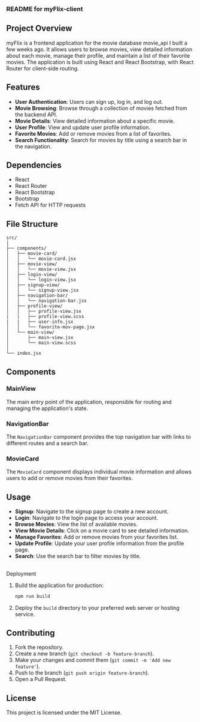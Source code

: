 ### README for myFlix-client

## Project Overview

myFlix is a frontend application for the movie database movie_api I built a few weeks ago. It allows users to browse movies, view detailed information about each movie, manage their profile, and maintain a list of their favorite movies. The application is built using React and React Bootstrap, with React Router for client-side routing.

## Features

- **User Authentication**: Users can sign up, log in, and log out.
- **Movie Browsing**: Browse through a collection of movies fetched from the backend API.
- **Movie Details**: View detailed information about a specific movie.
- **User Profile**: View and update user profile information.
- **Favorite Movies**: Add or remove movies from a list of favorites.
- **Search Functionality**: Search for movies by title using a search bar in the navigation.

## Dependencies

- React
- React Router
- React Bootstrap
- Bootstrap
- Fetch API for HTTP requests

## File Structure

```plaintext
src/
│
├── components/
│   ├── movie-card/
│   │   └── movie-card.jsx
│   ├── movie-view/
│   │   └── movie-view.jsx
│   ├── login-view/
│   │   └── login-view.jsx
│   ├── signup-view/
│   │   └── signup-view.jsx
│   ├── navigation-bar/
│   │   └── navigation-bar.jsx
│   ├── profile-view/
│   │   ├── profile-view.jsx
|   |   ├── profile-view.scss
|   |   ├── user-info.jsx
│   │   └── favorite-mov-page.jsx
│   └── main-view/
│       ├── main-view.jsx
│       └── main-view.scss
│
└── index.jsx
```


## Components

### MainView

The main entry point of the application, responsible for routing and managing the application's state.

### NavigationBar

The `NavigationBar` component provides the top navigation bar with links to different routes and a search bar.

### MovieCard

The `MovieCard` component displays individual movie information and allows users to add or remove movies from their favorites.


## Usage

- **Signup**: Navigate to the signup page to create a new account.
- **Login**: Navigate to the login page to access your account.
- **Browse Movies**: View the list of available movies.
- **View Movie Details**: Click on a movie card to see detailed information.
- **Manage Favorites**: Add or remove movies from your favorites list.
- **Update Profile**: Update your user profile information from the profile page.
- **Search**: Use the search bar to filter movies by title.

##

 Deployment

1. Build the application for production:

   ```sh
   npm run build
   ```

2. Deploy the `build` directory to your preferred web server or hosting service.

## Contributing

1. Fork the repository.
2. Create a new branch (`git checkout -b feature-branch`).
3. Make your changes and commit them (`git commit -m 'Add new feature'`).
4. Push to the branch (`git push origin feature-branch`).
5. Open a Pull Request.

## License

This project is licensed under the MIT License.
